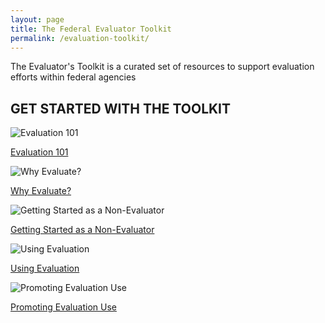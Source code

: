 ```yaml
---
layout: page
title: The Federal Evaluator Toolkit
permalink: /evaluation-toolkit/
---
```


<section class="usa-graphic-list">
  <div class="grid-container margin-0 padding-0">
    <div class="usa-graphic-list__row grid-row grid-gap">
    <p class="margin-bottom-0">The Evaluator's Toolkit is a curated set of resources to support evaluation efforts within federal agencies</p>  
    </div>
  </div>
</section>

<section class="usa-graphic-list">
  <div class="grid-container margin-0 padding-0">
    <div class="usa-graphic-list__row grid-row grid-gap margin-bottom-4 display-flex">
        <div class="usa-media-block grid-col-6 tablet:grid-col-6">
             <h2 class="margin-bottom-0 text-primary">GET STARTED WITH THE TOOLKIT</h2>
        </div>
    </div>
    <div class="usa-graphic-list__row grid-row grid-gap">
        <div class="usa-media-block tablet:grid-col-4 text-center">
            <img class="circle-evaluation-card" alt="Evaluation 101" src="{{site.baseurl}}/assets/images/blog/budget-report.jpg">
            <div class="usa-media-block__body evaluation-width">  
              <p><a class="eoc-link text-no-underline border-0" href="{{site.baseurl}}/evaluation-toolkit/evaluation-101">Evaluation 101</a></p>
            </div>
        </div>
        <div class="usa-media-block tablet:grid-col-4 text-center">
            <img class="circle-evaluation-card" alt="Why Evaluate?" src="{{site.baseurl}}/assets/images/blog/notebook.jpg">
            <div class="usa-media-block__body evaluation-width">  
              <p><a class="eoc-link text-no-underline border-0" href="{{site.baseurl}}/evaluation-toolkit/why-evaluate">Why Evaluate?</a></p>
            </div>
        </div>
        <div class="usa-media-block tablet:grid-col-4 text-center">
            <img class="circle-evaluation-card" alt="Getting Started as a Non-Evaluator" src="{{site.baseurl}}/assets/images/blog/learning-agenda-thumbnail.jpg">
            <div class="usa-media-block__body evaluation-width">  
              <p><a class="eoc-link text-no-underline border-0" href="{{site.baseurl}}/evaluation-toolkit/non-evaluator">Getting Started as a Non-Evaluator</a></p>
            </div>
        </div>
        <div class="usa-media-block tablet:grid-col-2 text-center">
        </div>
        <div class="usa-media-block tablet:grid-col-4 text-center">
            <img class="circle-evaluation-card" alt="Using Evaluation" src="{{site.baseurl}}/assets/images/blog/lightbulb-stickers.jpg">
            <div class="usa-media-block__body evaluation-width">  
              <p><a class="eoc-link text-no-underline border-0" href="{{site.baseurl}}/evaluation-toolkit/evaluation">Using Evaluation</a></p>
            </div>
        </div>
        <div class="usa-media-block tablet:grid-col-4 text-center">
            <img class="circle-evaluation-card" alt="Promoting Evaluation Use" src="{{site.baseurl}}/assets/images/blog/trophy-stars-thumbnail.png">
            <div class="usa-media-block__body evaluation-width">  
              <p><a class="eoc-link text-no-underline border-0" href="{{site.baseurl}}/evaluation-toolkit/promoting-evaluation">Promoting Evaluation Use</a></p>
            </div>
        </div>
    </div>
  </div>
</section>